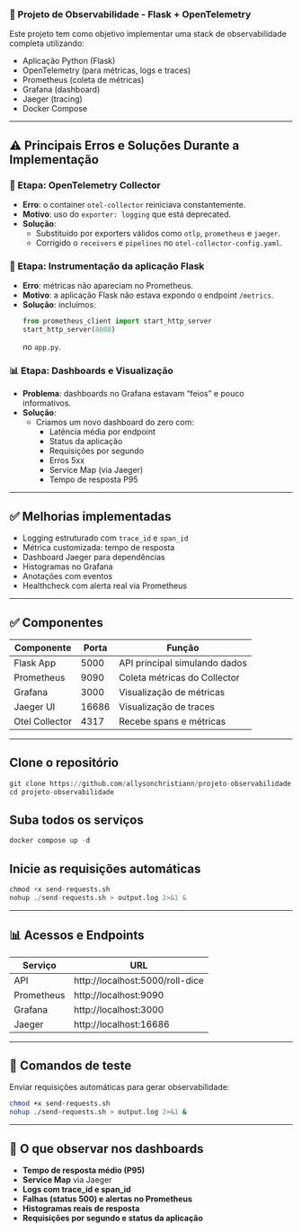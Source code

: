 ### 📌 Projeto de Observabilidade - Flask + OpenTelemetry

Este projeto tem como objetivo implementar uma stack de observabilidade completa utilizando:

- Aplicação Python (Flask)
- OpenTelemetry (para métricas, logs e traces)
- Prometheus (coleta de métricas)
- Grafana (dashboard)
- Jaeger (tracing)
- Docker Compose

---

## ⚠️ Principais Erros e Soluções Durante a Implementação

### 🧱 Etapa: OpenTelemetry Collector

- **Erro**: o container `otel-collector` reiniciava constantemente.
- **Motivo**: uso do `exporter: logging` que está deprecated.
- **Solução**:
  - Substituído por exporters válidos como `otlp`, `prometheus` e `jaeger`.
  - Corrigido o `receivers` e `pipelines` no `otel-collector-config.yaml`.

### 🐍 Etapa: Instrumentação da aplicação Flask

- **Erro**: métricas não apareciam no Prometheus.
- **Motivo**: a aplicação Flask não estava expondo o endpoint `/metrics`.
- **Solução**: incluímos:
  ```python
  from prometheus_client import start_http_server
  start_http_server(8000)
  ```
  no `app.py`.

### 📊 Etapa: Dashboards e Visualização

- **Problema**: dashboards no Grafana estavam “feios” e pouco informativos.
- **Solução**:
  - Criamos um novo dashboard do zero com:
    - Latência média por endpoint
    - Status da aplicação
    - Requisições por segundo
    - Erros 5xx
    - Service Map (via Jaeger)
    - Tempo de resposta P95

---

## ✅ Melhorias implementadas

- Logging estruturado com `trace_id` e `span_id`
- Métrica customizada: tempo de resposta
- Dashboard Jaeger para dependências
- Histogramas no Grafana
- Anotações com eventos
- Healthcheck com alerta real via Prometheus

---

## ✅ Componentes

| Componente        | Porta | Função                            |
|------------------|-------|-----------------------------------|
| Flask App         | 5000  | API principal simulando dados    |
| Prometheus        | 9090  | Coleta métricas do Collector     |
| Grafana           | 3000  | Visualização de métricas         |
| Jaeger UI         | 16686 | Visualização de traces           |
| Otel Collector    | 4317  | Recebe spans e métricas          |

---

## Clone o repositório
 ```python
git clone https://github.com/allysonchristiann/projeto-observabilidade.git
cd projeto-observabilidade
  ```

## Suba todos os serviços
 ```python
docker compose up -d
  ```

## Inicie as requisições automáticas
 ```python
chmod +x send-requests.sh
nohup ./send-requests.sh > output.log 2>&1 &
  ```

---

## 📊 Acessos e Endpoints

| Serviço   | URL                                      |
|-----------|-------------------------------------------|
| API       | http://localhost:5000/roll-dice           |
| Prometheus| http://localhost:9090                     |
| Grafana   | http://localhost:3000                     |
| Jaeger    | http://localhost:16686                    |

---

## 💬 Comandos de teste

Enviar requisições automáticas para gerar observabilidade:
```bash
chmod +x send-requests.sh
nohup ./send-requests.sh > output.log 2>&1 &
```

---

## 👀 O que observar nos dashboards

- **Tempo de resposta médio (P95)**
- **Service Map** via Jaeger
- **Logs com trace_id e span_id**
- **Falhas (status 500) e alertas no Prometheus**
- **Histogramas reais de resposta**
- **Requisições por segundo e status da aplicação**

